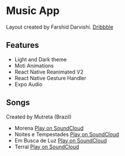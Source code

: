 # Music App

Layout created by Farshid Darvishi. [Dribbble](https://dribbble.com/shots/6581989-Music-app)

## Features

- Light and Dark theme
- Moti Animations
- React Native Reanimated V2
- React Native Gesture Handler
- Expo Audio


## Songs
Created by Mutreta (Brazil)
- Morena [Play on SoundCloud](https://soundcloud.com/fredentringer/morena-8?utm_source=clipboard&utm_medium=text&utm_campaign=social_sharing)
- Noites e Tempestades [Play on SoundCloud](https://soundcloud.com/fredentringer/morena-8?utm_source=clipboard&utm_medium=text&utm_campaign=social_sharing)
- Em Busca de Luz [Play on SoundCloud](https://soundcloud.com/fredentringer/15-em-busca-de-luz?utm_source=clipboard&utm_medium=text&utm_campaign=social_sharing)
- Terral [Play on SoundCloud](https://soundcloud.com/fredentringer/14-terral?utm_source=clipboard&utm_medium=text&utm_campaign=social_sharing)
